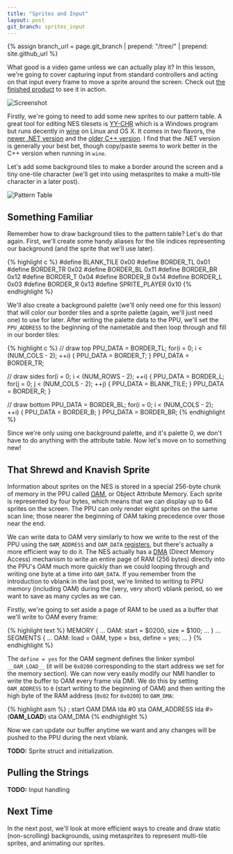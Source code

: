 ```yaml
---
title: "Sprites and Input"
layout: post
git_branch: sprites_input
---
```


{% assign branch_url = page.git_branch | prepend: "/tree/" | prepend: site.github_url %}

What good is a video game unless we can actually play it?
In this lesson, we're going to cover capturing input from standard controllers and acting on that input every frame to move a sprite around the screen.
Check out [the finished product]({{branch_url}}/sprites_input.nes) to see it in action.

![Screenshot]({{site.baseurl}}/images/sprites_input/screenshot.png)

Firstly, we're going to need to add some new sprites to our pattern table.
A great tool for editing NES tilesets is [YY-CHR](http://www.geocities.jp/yy_6502/yychr/index.html) which is a Windows program but runs decently in [wine](https://www.winehq.org/) on Linux and OS X.
It comes in two flavors, the [newer .NET version](http://www.geocities.jp/yy_6502/yychr/yychr_net.zip) and the [older C++ version](http://www.geocities.jp/yy_6502/yychr/yy-chr20120407_en.zip).
I find that the .NET version is generally your best bet, though copy/paste seems to work better in the C++ version when running in `wine`.

Let's add some background tiles to make a border around the screen and a tiny one-tile character (we'll get into using metasprites to make a multi-tile character in a later post).

![Pattern Table]({{site.baseurl}}/images/sprites_input/pattern_table.png)

## Something Familiar

Remember how to draw background tiles to the pattern table?
Let's do that again.
First, we'll create some handy aliases for the tile indices representing our background (and the sprite that we'll use later).

{% highlight c %}
#define BLANK_TILE    0x00
#define BORDER_TL     0x01
#define BORDER_TR     0x02
#define BORDER_BL     0x11
#define BORDER_BR     0x12
#define BORDER_T      0x04
#define BORDER_B      0x14
#define BORDER_L      0x03
#define BORDER_R      0x13
#define SPRITE_PLAYER 0x10
{% endhighlight %}

We'll also create a background palette (we'll only need one for this lesson) that will color our border tiles and a sprite palette (again, we'll just need one) to use for later.
After writing the palette data to the PPU, we'll set the `PPU_ADDRESS` to the beginning of the nametable and then loop through and fill in our border tiles:

{% highlight c %}
// draw top
PPU_DATA = BORDER_TL;
for(i = 0; i < (NUM_COLS - 2); ++i) {
    PPU_DATA = BORDER_T;
}
PPU_DATA = BORDER_TR;

// draw sides
for(i = 0; i < (NUM_ROWS - 2); ++i) {
    PPU_DATA = BORDER_L;
    for(j = 0; j < (NUM_COLS - 2); ++j) {
        PPU_DATA = BLANK_TILE;
    }
    PPU_DATA = BORDER_R;
}

// draw bottom
PPU_DATA = BORDER_BL;
for(i = 0; i < (NUM_COLS - 2); ++i) {
    PPU_DATA = BORDER_B;
}
PPU_DATA = BORDER_BR;
{% endhighlight %}

Since we're only using one background palette, and it's palette 0, we don't have to do anything with the attribute table.
Now let's move on to something new!

## That Shrewd and Knavish Sprite

Information about sprites on the NES is stored in a special 256-byte chunk of memory in the PPU called [OAM](http://wiki.nesdev.com/w/index.php/PPU_OAM), or Object Attribute Memory.
Each sprite is represented by four bytes, which means that we can display up to 64 sprites on the screen.
The PPU can only render eight sprites on the same scan line; those nearer the beginning of OAM taking precedence over those near the end.

We can write data to OAM very similarly to how we write to the rest of the PPU using the `OAM_ADDRESS` and `OAM_DATA` [registers](http://wiki.nesdev.com/w/index.php/PPU_registers), but there's actually a more efficient way to do it.
The NES actually has a [DMA](https://en.wikipedia.org/wiki/Direct_memory_access) (Direct Memory Access) mechanism to write an entire page of RAM (256 bytes) directly into the PPU's OAM much more quickly than we could looping through and writing one byte at a time into `OAM_DATA`.
If you remember from the introduction to vblank in the last post, we're limited to writing to PPU memory (including OAM) during the (very, very short) vblank period, so we want to save as many cycles as we can.

Firstly, we're going to set aside a page of RAM to be used as a buffer that we'll write to OAM every frame:

{% highlight text %}
MEMORY {
…
    OAM: start = $0200, size = $100;
…
}
…
SEGMENTS {
…
    OAM: load = OAM, type = bss, define = yes;
…
}
{% endhighlight %}

The `define = yes` for the OAM segment defines the linker symbol `__OAM_LOAD__` (it will be `0x0200` corresponding to the start address we set for the memory section).
We can now very easily modify our NMI handler to write the buffer to OAM every frame via DMI.
We do this by setting `OAM_ADDRESS` to `0` (start writing to the beginning of OAM) and then writing the high byte of the RAM address (`0x02` for `0x0200`) to `OAM_DMA`:

{% highlight asm %}
; start OAM DMA
lda #0
sta OAM_ADDRESS
lda #>(__OAM_LOAD__)
sta OAM_DMA
{% endhighlight %}

Now we can update our buffer anytime we want and any changes will be pushed to the PPU during the next vblank.

**TODO:** Sprite struct and initialization.

## Pulling the Strings

**TODO:** Input handling

## Next Time

In the next post, we'll look at more efficient ways to create and draw static (non-scrolling) backgrounds, using metasprites to represent multi-tile sprites, and animating our sprites.

